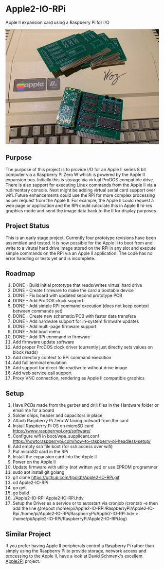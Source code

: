 # Apple2-IO-RPi
Apple II expansion card using a Raspberry Pi for I/O

![Image of Board](/Hardware/Apple2IORPi.jpg)

## Purpose
The purpose of this project is to provide I/O for an Apple II series 8 bit computer via a Raspberry Pi Zero W which is powered by the Apple II expansion bus. Initially this is storage via virtual ProDOS compatible drive. There is also support for executing Linux commands from the Apple II via a rudimentary console. Next might be adding virtual serial card support over wifi. Future enhancements could use the RPi for more complex processing as per request from the Apple II. For example, the Apple II could request a web page or application and the RPi could calculate this in Apple II hi-res graphics mode and send the image data back to the II for display purposes.

## Project Status
This is an early stage project. Currently four prototype revisions have been assembled and tested. It is now possible for the Apple II to boot from and write to a virutal hard drive image stored on the RPi in any slot and execute simple commands on the RPi via an Apple II application. The code has no error handling or tests yet and is incomplete.

## Roadmap
1. DONE - Build initial prototype that reads/writes virtual hard drive
2. DONE - Create firmware to make the card a bootable device
3. DONE - Fix board with updated second prototype PCB
4. DONE - Add ProDOS clock support
5. DONE - Add simple RPi command execution (does not keep context between commands yet)
6. DONE - Create new schematic/PCB with faster data transfera
7. DONE - Add hardware support for in-system firmware updates
8. DONE - Add multi-page firmware support
9. DONE - Add boot menu
10. DONE - Add RPi command in firmware
11. Add firmware update software
12. Add proper ProDOS clock driver (currently just directly sets values on block reads)
13. Add directory context to RPi command execution 
14. Add full terminal emulation 
15. Add support for direct file read/write without drive image
16. Add web service call support
17. Proxy VNC connection, rendering as Apple II compatible graphics

## Setup
1. Have PCBs made from the gerber and drill files in the Hardware folder or email me for a board
2. Solder chips, header and capacitors in place
3. Attach Raspberry Pi Zero W facing outward from the card
4. Install Raspberry Pi OS on microSD card https://www.raspberrypi.org/software/
5. Configure wifi in boot/wpa_supplicant.conf https://howtoraspberrypi.com/how-to-raspberry-pi-headless-setup/
6. Add empty ssh file boot (for ssh access over wifi)
7. Put microSD card in the RPi
8. Install the expansion card into the Apple II
9. Power on the Apple II
10. Update firmware with utility (not written yet) or use EPROM programmer
11. sudo apt install git golang
12. git clone https://github.com/tjboldt/Apple2-IO-RPi.git
13. cd Apple2-IO-RPi
14. go get
15. go build
16. ./Apple2-IO-RPi Apple2-IO-RPi.hdv
18. Setup the Driver as a service or to autostart via cronjob (crontab -e then add the line @reboot /home/pi/Apple2-IO-RPi/RaspberryPi/Apple2-IO-Rpi /home/pi/Apple2-IO-RPi/RaspberryPi/Apple2-IO-RPi.hdv > /home/pi/Apple2-IO-RPi/RaspberryPi/Apple2-IO-RPi.log)

## Similar Project
If you prefer having Apple II peripherals control a Raspberry Pi rather than simply using the Raspberry Pi to provide storage, network access and processing to the Apple II, have a look at David Schmenk's excellent [Apple2Pi](https://github.com/dschmenk/apple2pi) project. 
